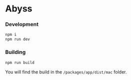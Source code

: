 # Abyss

### Development

```bash
npm i
npm run dev
```

### Building

```bash
npm run build
```

You will find the build in the `/packages/app/dist/mac` folder.
